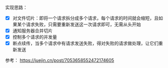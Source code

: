 实现思路：
 
 - [x] 对文件切片：即将一个请求拆分成多个请求，每个请求的时间就会缩短，且如果某个请求失败，只需要重新发送这一次请求即可，无需从头开始
 - [x] 通知服务器合并切片
 - [x] 控制多个请求的并发量
 - [x] 断点续传，当多个请求中有请求发送失败，得对失败的请求做处理，让它们重新发送

参考：
https://juejin.cn/post/7053658552472174605